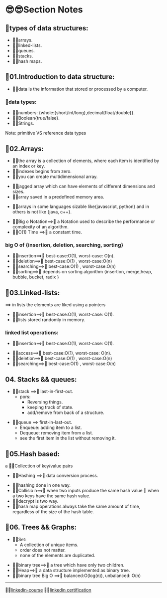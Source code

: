 # 😎😎Section Notes

## 👻types of data structures:

- 🐱‍🏍arrays.
- 🐱‍🏍linked-lists.
- 🐱‍🏍queues.
- 🐱‍🏍stacks.
- 🐱‍🏍hash maps.

## 🧐01.Introduction to data structure:

- 🐱‍🏍data is the information that stored or processed by a computer.

### 👻data types:

- 🐱‍🏍numbers: {whole:{short/int/long},decimal{float/double}}.
- 🐱‍🏍Boolean{true/false}.
- 🐱‍🏍Strings.

Note: primitive VS reference data types

## 🧐02.Arrays:

- 🐱‍🏍the array is a collection of elements, where each item is identified by an index or key.
- 🐱‍🏍indexes begins from zero.
- 🐱‍🏍you can create multidimensional array.

* 🐱‍🏍jagged array which can have elements of different dimensions and sizes.
* 🐱‍🏍array saved in a predefined memory area.

- 🐱‍🏍arrays in some languages sizable like{javascript, python} and in others is not like {java, c++}.

* 🐱‍🏍Big o Notation==>🤩 a Notation used to describe the performance or complexity of an algorithm.
* 🐱‍🏍O(1) Time ==>🤩 a constant time.

### big O of {insertion, deletion, searching, sorting}

- 🐱‍🏍insertion==>🤩 best-case:O(1), worst-case: O(n).
- 🐱‍🏍deletion==>🤩 best-case:O(1) , worst-case:O(n)
- 🐱‍🏍searching==>🤩 best-case:O(1) , worst-case:O(n)
- 🐱‍🏍sorting==>🤩 depends on sorting algorithm {insertion, merge,heap, bubble, bucket, radix }

## 🧐03.Linked-lists:

==> in lists the elements are liked using a pointers

- 🐱‍🏍insertion==>🤩 best-case:O(1), worst-case: O(1).
- 🐱‍🏍lists stored randomly in memory.

### linked list operations:

- 🐱‍🏍insertion==>🤩 best-case:O(1), worst-case: O(1).

* 🐱‍🏍access==>🤩 best-case:O(1), worst-case: O(n).
* 🐱‍🏍deletion==>🤩 best-case:O(1) , worst-case:O(n)
* 🐱‍🏍searching==>🤩 best-case:O(1) , worst-case:O(n)

## 04. Stacks && queues:

- 🐱‍🏍stack ==>🤩 last-in-first-out.
  - pors:
    - Reversing things.
    - keeping track of state.
    - add/remove from back of a structure.

* 🐱‍🏍queue ==> first-in-last-out.
  - Enqueue: adding item to a list.
  - Dequeue: removing item from a list.
  * see the first item in the list without removing it.

## 🧐05.Hash based:

a 🐱‍🏍Collection of key/value pairs

- 🐱‍🏍Hashing
  ==>🤩 data conversion process.

* 🐱‍🏍hashing done in one way.
* 🐱‍🏍Collisio
  n==>🤩 when two inputs produce the same hash value || when a two keys have the same hash value.
* 🐱‍🏍decrypt is two way.
* 🐱‍🏍hash map operations always take the same amount of time, regardless of the size of the hash table.

## 🧐06. Trees && Graphs:

- 🐱‍🏍Set:
  - A collection of unique items.
  - order does not matter.
  - none of the elements are duplicated.

* 🐱‍🏍binary tree==>🤩 a tree which have only two children.
* 🐱‍🏍Heap==>🤩 a data structure implemented as binary tree.
* 🐱‍🏍binary tree Big O ==>🤩 balanced:O(log(n)), unbalanced: O(n)

---

🐳🐳[linkedin-course](https://www.linkedin.com/learning/programming-foundations-data-structures-2)
🐳🐳[linkedin certification](https://www.linkedin.com/learning/certificates/c8ebd550eeb7e98304cfa7bb04aeb79bcb0ec4fa4d26fa936a94d93e58c38981?trk=share_certificate)
